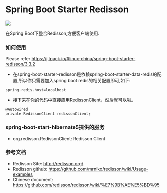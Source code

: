 Spring Boot Starter Redisson
============================
[![](https://jitpack.io/v/linux-china/spring-boot-starter-redisson.svg)](https://jitpack.io/#linux-china/spring-boot-starter-redisson)

在Spring Boot下整合Redisson,方便客户端使用.

### 如何使用

Please refer https://jitpack.io/#linux-china/spring-boot-starter-redisson/3.3.2

* 在spring-boot-starter-redisson是依赖spring-boot-starter-data-redis的配置,所以你只需要加入spring boot redis的相关配置即可,如下:
```properties
spring.redis.host=localhost
```

* 接下来在你的代码中直接应用RedissonClient，然后就可以啦。
```
@Autowired
private RedissonClient redissonClient;
```
### spring-boot-start-hibernate5提供的服务

* org.redisson.RedissonClient: Redisson Client

### 参考文档

* Redisson Site: http://redisson.org/
* Redisson github: https://github.com/mrniko/redisson/wiki/Usage-examples
* Chinese document: https://github.com/redisson/redisson/wiki/%E7%9B%AE%E5%BD%95